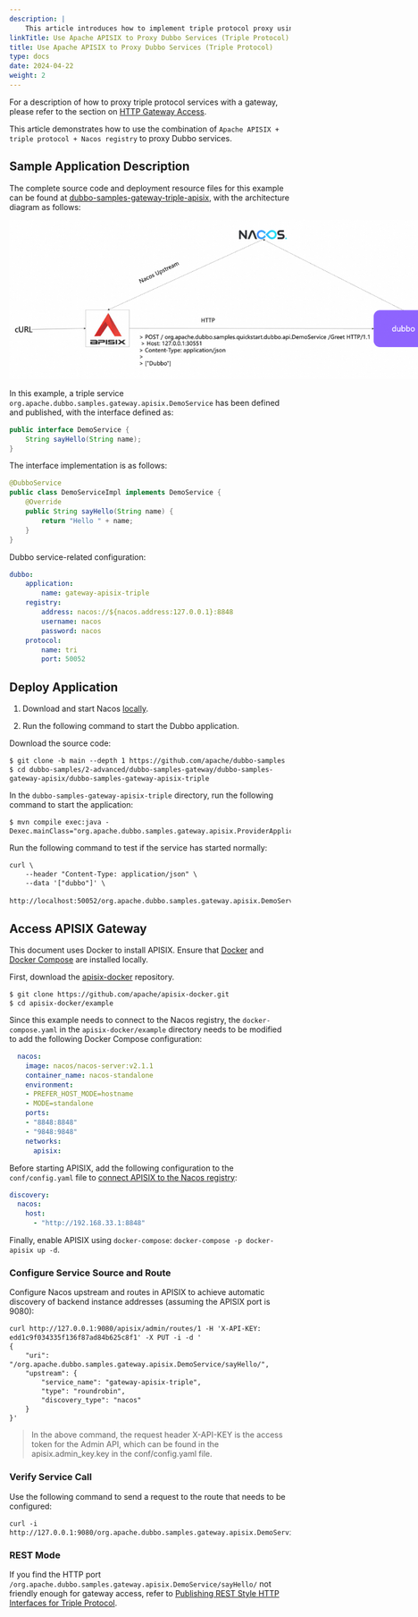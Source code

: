 ```yaml
---
description: |
    This article introduces how to implement triple protocol proxy using Apache APISIX, with Nacos as the registry.
linkTitle: Use Apache APISIX to Proxy Dubbo Services (Triple Protocol)
title: Use Apache APISIX to Proxy Dubbo Services (Triple Protocol)
type: docs
date: 2024-04-22
weight: 2
---
```


For a description of how to proxy triple protocol services with a gateway, please refer to the section on [HTTP Gateway Access](/en/overview/mannual/java-sdk/tasks/gateway/triple/).

This article demonstrates how to use the combination of `Apache APISIX + triple protocol + Nacos registry` to proxy Dubbo services.

## Sample Application Description

The complete source code and deployment resource files for this example can be found at [dubbo-samples-gateway-triple-apisix](https://github.com/apache/dubbo-samples/tree/master/2-advanced/dubbo-samples-gateway/dubbo-samples-gateway-apisix/dubbo-samples-gateway-apisix-triple), with the architecture diagram as follows:

<img style="max-width:800px;height:auto;" src="/imgs/v3/tasks/gateway/apisix-nacos-dubbo.png"/>

In this example, a triple service `org.apache.dubbo.samples.gateway.apisix.DemoService` has been defined and published, with the interface defined as:

```java
public interface DemoService {
	String sayHello(String name);
}
```

The interface implementation is as follows:

```java
@DubboService
public class DemoServiceImpl implements DemoService {
    @Override
    public String sayHello(String name) {
        return "Hello " + name;
    }
}
```

Dubbo service-related configuration:

```yaml
dubbo:
    application:
        name: gateway-apisix-triple
    registry:
        address: nacos://${nacos.address:127.0.0.1}:8848
        username: nacos
        password: nacos
    protocol:
        name: tri
        port: 50052
```

## Deploy Application

1. Download and start Nacos [locally](/en/overview/reference/integrations/nacos/#本地下载).

2. Run the following command to start the Dubbo application.

Download the source code:

```shell
$ git clone -b main --depth 1 https://github.com/apache/dubbo-samples
$ cd dubbo-samples/2-advanced/dubbo-samples-gateway/dubbo-samples-gateway-apisix/dubbo-samples-gateway-apisix-triple
```

In the `dubbo-samples-gateway-apisix-triple` directory, run the following command to start the application:

```shell
$ mvn compile exec:java -Dexec.mainClass="org.apache.dubbo.samples.gateway.apisix.ProviderApplication"
```

Run the following command to test if the service has started normally:

```shell
curl \
    --header "Content-Type: application/json" \
    --data '["dubbo"]' \
    http://localhost:50052/org.apache.dubbo.samples.gateway.apisix.DemoService/sayHello/
```

## Access APISIX Gateway

This document uses Docker to install APISIX. Ensure that [Docker](https://www.docker.com/) and [Docker Compose](https://docs.docker.com/compose/) are installed locally.

First, download the [apisix-docker](https://github.com/apache/apisix-docker) repository.

```shell
$ git clone https://github.com/apache/apisix-docker.git
$ cd apisix-docker/example
```

Since this example needs to connect to the Nacos registry, the `docker-compose.yaml` in the `apisix-docker/example` directory needs to be modified to add the following Docker Compose configuration:

```yaml
  nacos:
    image: nacos/nacos-server:v2.1.1
    container_name: nacos-standalone
    environment:
    - PREFER_HOST_MODE=hostname
    - MODE=standalone
    ports:
    - "8848:8848"
    - "9848:9848"
    networks:
      apisix:
```

Before starting APISIX, add the following configuration to the `conf/config.yaml` file to [connect APISIX to the Nacos registry](https://apisix.apache.org/docs/apisix/discovery/nacos/#service-discovery-via-nacos):

```yaml
discovery:
  nacos:
    host:
      - "http://192.168.33.1:8848"
```

Finally, enable APISIX using `docker-compose`: `docker-compose -p docker-apisix up -d`.

### Configure Service Source and Route

Configure Nacos upstream and routes in APISIX to achieve automatic discovery of backend instance addresses (assuming the APISIX port is 9080):

```shell
curl http://127.0.0.1:9080/apisix/admin/routes/1 -H 'X-API-KEY: edd1c9f034335f136f87ad84b625c8f1' -X PUT -i -d '
{
    "uri": "/org.apache.dubbo.samples.gateway.apisix.DemoService/sayHello/",
    "upstream": {
        "service_name": "gateway-apisix-triple",
        "type": "roundrobin",
        "discovery_type": "nacos"
    }
}'
```

> In the above command, the request header X-API-KEY is the access token for the Admin API, which can be found in the apisix.admin_key.key in the conf/config.yaml file.

### Verify Service Call

Use the following command to send a request to the route that needs to be configured:

```shell
curl -i http://127.0.0.1:9080/org.apache.dubbo.samples.gateway.apisix.DemoService/sayHello/
```

### REST Mode

If you find the HTTP port `/org.apache.dubbo.samples.gateway.apisix.DemoService/sayHello/` not friendly enough for gateway access, refer to [Publishing REST Style HTTP Interfaces for Triple Protocol](/en/overview/mannual/java-sdk/tasks/gateway/triple/#rest-风格接口).

